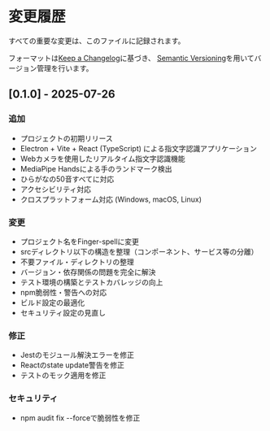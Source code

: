 # 変更履歴

すべての重要な変更は、このファイルに記録されます。

フォーマットは[Keep a Changelog](https://keepachangelog.com/ja/1.0.0/)に基づき、
[Semantic Versioning](https://semver.org/lang/ja/spec/v2.0.0.html)を用いてバージョン管理を行います。

## [0.1.0] - 2025-07-26

### 追加
- プロジェクトの初期リリース
- Electron + Vite + React (TypeScript) による指文字認識アプリケーション
- Webカメラを使用したリアルタイム指文字認識機能
- MediaPipe Handsによる手のランドマーク検出
- ひらがなの50音すべてに対応
- アクセシビリティ対応
- クロスプラットフォーム対応 (Windows, macOS, Linux)

### 変更
- プロジェクト名をFinger-spellに変更
- srcディレクトリ以下の構造を整理（コンポーネント、サービス等の分離）
- 不要ファイル・ディレクトリの整理
- バージョン・依存関係の問題を完全に解決
- テスト環境の構築とテストカバレッジの向上
- npm脆弱性・警告への対応
- ビルド設定の最適化
- セキュリティ設定の見直し

### 修正
- Jestのモジュール解決エラーを修正
- Reactのstate update警告を修正
- テストのモック適用を修正

### セキュリティ
- npm audit fix --forceで脆弱性を修正
